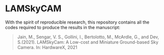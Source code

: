 # LAMSkyCAM


With the spirit of reproducible research, this repository contains all the codes required to produce the results in the manuscript:

> Jain, M., Sengar, V. S., Gollini, I., Bertolotto, M., McArdle, G., and Dev, S.(2021). LAMSkyCam: A Low-cost and Miniature Ground-based Sky Camera. In: HardwareX, 2021
